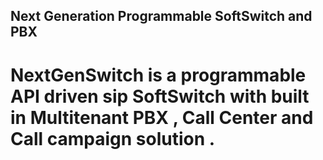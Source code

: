 ## Next Generation Programmable SoftSwitch and PBX
# NextGenSwitch is a programmable API driven sip SoftSwitch with built in Multitenant PBX , Call Center and Call campaign solution .

